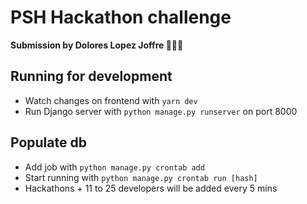 # PSH Hackathon challenge
**Submission by Dolores Lopez Joffre 👩🏽‍💻**

## Running for development
- Watch changes on frontend with `yarn dev`
- Run Django server with `python manage.py runserver` on port 8000

## Populate db
- Add job with `python manage.py crontab add`
- Start running with `python manage.py crontab run [hash]`
- Hackathons + 11 to 25 developers will be added every 5 mins
